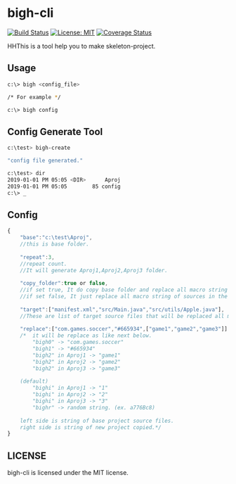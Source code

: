 # bigh-cli

[![Build Status](https://travis-ci.org/nar789/bigh.svg?branch=master)](https://travis-ci.org/nar789/bigh) [![License: MIT](https://img.shields.io/badge/License-MIT-blue.svg)](https://opensource.org/licenses/MIT) [![Coverage Status](https://coveralls.io/repos/github/nar789/bigh/badge.svg?branch=master)](https://coveralls.io/github/nar789/bigh?branch=master)

HHThis is a tool help you to make skeleton-project.

## Usage
```bash
c:\> bigh <config_file>

/* For example */

c:\> bigh config
```
## Config Generate Tool
```bash
c:\test> bigh-create

"config file generated."

c:\test> dir
2019-01-01 PM 05:05 <DIR>      Aproj
2019-01-01 PM 05:05        85 config
c:\> _
```
## Config
```javascript
{
	"base":"c:\test\Aproj",
	//this is base folder.
	
	"repeat":3,
	//repeat count. 
	//It will generate Aproj1,Aproj2,Aproj3 folder.
	
	"copy_folder":true or false,
	//if set true, It do copy base folder and replace all macro string of sources in the folder. 
	//if set false, It just replace all macro string of sources in the folder already copied.
	
	"target":["manifest.xml","src/Main.java","src/utils/Apple.java"],
	//These are list of target source files that will be replaced all macro string.
	
	"replace":["com.games.soccer","#665934",["game1","game2","game3"]]
	/*	it will be replace as like next below.
		"bigh0" -> "com.games.soccer"
		"bigh1" -> "#665934"
		"bigh2" in Aproj1 -> "game1"
		"bigh2" in Aproj2 -> "game2"
		"bigh2" in Aproj3 -> "game3"
	
	(default)
		"bighi" in Aproj1 -> "1"
		"bighi" in Aproj2 -> "2"
		"bighi" in Aproj3 -> "3"
		"bighr" -> random string. (ex. a776Bc8)
	
	left side is string of base project source files.
	right side is string of new project copied.*/
}
```
## LICENSE
bigh-cli is licensed under the MIT license.